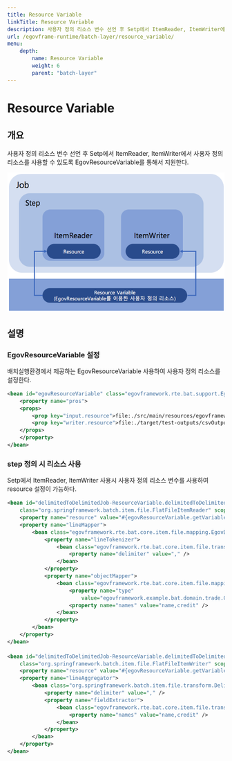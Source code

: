 ```yaml
---
title: Resource Variable
linkTitle: Resource Variable
description: 사용자 정의 리소스 변수 선언 후 Setp에서 ItemReader, ItemWriter에서 사용자  정의 리소스를 사용할 수 있도록 EgovResourceVariable를 통해서 지원한다.
url: /egovframe-runtime/batch-layer/resource_variable/
menu:
    depth:
        name: Resource Variable
        weight: 6
        parent: "batch-layer"
---
```

# Resource Variable

## 개요
사용자 정의 리소스 변수 선언 후 Setp에서 ItemReader, ItemWriter에서 사용자  정의 리소스를 사용할 수 있도록 EgovResourceVariable를 통해서 지원한다.

![image](./images/resource_variable_architecture7.png)

## 설명

### EgovResourceVariable 설정
배치실행환경에서 제공하는 EgovResourceVariable 사용하여 사용자 정의 리소스를 설정한다.

```xml
<bean id="egovResourceVariable" class="egovframework.rte.bat.support.EgovResourceVariable">
	<property name="pros">
	<props>
		<prop key="input.resource">file:./src/main/resources/egovframework/batch/data/inputs/csvData.csv</prop>
		<prop key="writer.resource">file:./target/test-outputs/csvOutput_ResourceVariable_#{new java.text.SimpleDateFormat('yyyyMMddHHmmssSS').format(new java.util.Date())}.csv</prop>
	</props>
	</property>
</bean>
```

### step 정의 시 리소스 사용
Setp에서 ItemReader, ItemWriter 사용시 사용자 정의 리소스 변수를 사용하여 resource 설정이 가능하다.

```xml
<bean id="delimitedToDelimitedJob-ResourceVariable.delimitedToDelimitedStep.delimitedItemReader"
	class="org.springframework.batch.item.file.FlatFileItemReader" scope="step">
	<property name="resource" value="#{egovResourceVariable.getVariable('input.resource')}" />
	<property name="lineMapper">
		<bean class="egovframework.rte.bat.core.item.file.mapping.EgovDefaultLineMapper">
			<property name="lineTokenizer">
				<bean class="egovframework.rte.bat.core.item.file.transform.EgovDelimitedLineTokenizer">
					<property name="delimiter" value="," />
				</bean>
			</property>
			<property name="objectMapper">
				<bean class="egovframework.rte.bat.core.item.file.mapping.EgovObjectMapper">
					<property name="type"
						value="egovframework.example.bat.domain.trade.CustomerCredit" />
					<property name="names" value="name,credit" />
				</bean>
			</property>
		</bean>
	</property>
</bean>
 
<bean id="delimitedToDelimitedJob-ResourceVariable.delimitedToDelimitedStep.delimitedItemWriter"
	class="org.springframework.batch.item.file.FlatFileItemWriter" scope="step">
	<property name="resource" value="#{egovResourceVariable.getVariable('writer.resource')}" />
	<property name="lineAggregator">
		<bean class="org.springframework.batch.item.file.transform.DelimitedLineAggregator">
			<property name="delimiter" value="," />
			<property name="fieldExtractor">
				<bean class="egovframework.rte.bat.core.item.file.transform.EgovFieldExtractor">
					<property name="names" value="name,credit" />
				</bean>
			</property>
		</bean>
	</property>
</bean>
```